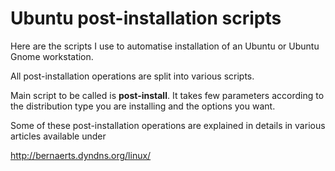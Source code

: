 Ubuntu post-installation scripts
================================

Here are the scripts I use to automatise installation of an Ubuntu or Ubuntu Gnome workstation.

All post-installation operations are split into various scripts.

Main script to be called is **post-install**. It takes few parameters according to the distribution type you are installing and the options you want.

Some of these post-installation operations are explained in details in various  articles available under

http://bernaerts.dyndns.org/linux/
